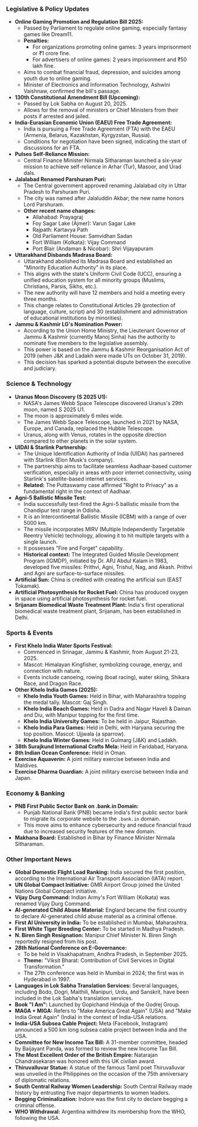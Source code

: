 ### Legislative & Policy Updates

*   **Online Gaming Promotion and Regulation Bill 2025:**
    *   Passed by Parliament to regulate online gaming, especially fantasy games like Dream11.
    *   **Penalties:**
        *   For organizations promoting online games: 3 years imprisonment or ₹1 crore fine.
        *   For advertisers of online games: 2 years imprisonment and ₹50 lakh fine.
    *   Aims to combat financial fraud, depression, and suicides among youth due to online gaming.
    *   Minister of Electronics and Information Technology, Ashwini Vaishnaw, confirmed the bill's passage.
*   **130th Constitutional Amendment Bill (Upcoming):**
    *   Passed by Lok Sabha on August 20, 2025.
    *   Allows for the removal of ministers or Chief Ministers from their posts if arrested and jailed.
*   **India-Eurasian Economic Union (EAEU) Free Trade Agreement:**
    *   India is pursuing a Free Trade Agreement (FTA) with the EAEU (Armenia, Belarus, Kazakhstan, Kyrgyzstan, Russia).
    *   Conditions for negotiation have been signed, indicating the start of discussions for an FTA.
*   **Pulses Self-Reliance Mission:**
    *   Central Finance Minister Nirmala Sitharaman launched a six-year mission to achieve self-reliance in Arhar (Tur), Masoor, and Urad dals.
*   **Jalalabad Renamed Parshuram Puri:**
    *   The Central government approved renaming Jalalabad city in Uttar Pradesh to Parshuram Puri.
    *   The city was named after Jalaluddin Akbar; the new name honors Lord Parshuram.
    *   **Other recent name changes:**
        *   Allahabad: Prayagraj
        *   Foy Sagar Lake (Ajmer): Varun Sagar Lake
        *   Rajpath: Kartavya Path
        *   Old Parliament House: Samvidhan Sadan
        *   Fort William (Kolkata): Vijay Command
        *   Port Blair (Andaman & Nicobar): Shri Vijayapuram
*   **Uttarakhand Disbands Madrasa Board:**
    *   Uttarakhand abolished its Madrasa Board and established an "Minority Education Authority" in its place.
    *   This aligns with the state's Uniform Civil Code (UCC), ensuring a unified education system for all minority groups (Muslims, Christians, Parsis, Sikhs, etc.).
    *   The new authority will have 12 members and hold a meeting every three months.
    *   This change relates to Constitutional Articles 29 (protection of language, culture, script) and 30 (establishment and administration of educational institutions by minorities).
*   **Jammu & Kashmir LG's Nomination Power:**
    *   According to the Union Home Ministry, the Lieutenant Governor of Jammu & Kashmir (currently Manoj Sinha) has the authority to nominate five members to the legislative assembly.
    *   This power is based on the Jammu & Kashmir Reorganisation Act of 2019 (when J&K and Ladakh were made UTs on October 31, 2019).
    *   This decision has sparked a potential dispute between the executive and judiciary.

### Science & Technology

*   **Uranus Moon Discovery (S 2025 U1):**
    *   NASA's James Webb Space Telescope discovered Uranus's 29th moon, named S 2025 U1.
    *   The moon is approximately 6 miles wide.
    *   The James Webb Space Telescope, launched in 2021 by NASA, Europe, and Canada, replaced the Hubble Telescope.
    *   Uranus, along with Venus, rotates in the opposite direction compared to other planets in the solar system.
*   **UIDAI & Starlink Partnership:**
    *   The Unique Identification Authority of India (UIDAI) has partnered with Starlink (Elon Musk's company).
    *   The partnership aims to facilitate seamless Aadhaar-based customer verification, especially in areas with poor internet connectivity, using Starlink's satellite-based internet services.
    *   **Related:** The Puttaswamy case affirmed "Right to Privacy" as a fundamental right in the context of Aadhaar.
*   **Agni-5 Ballistic Missile Test:**
    *   India successfully test-fired the Agni-5 ballistic missile from the Chandipur test range in Odisha.
    *   It is an Intercontinental Ballistic Missile (ICBM) with a range of over 5000 km.
    *   The missile incorporates MIRV (Multiple Independently Targetable Reentry Vehicle) technology, allowing it to hit multiple targets with a single launch.
    *   It possesses "Fire and Forget" capability.
    *   **Historical context:** The Integrated Guided Missile Development Program (IGMDP), initiated by Dr. APJ Abdul Kalam in 1983, developed five missiles: Prithvi, Agni, Trishul, Nag, and Akash. Prithvi and Agni are surface-to-surface missiles.
*   **Artificial Sun:** China is credited with creating the artificial sun (EAST Tokamak).
*   **Artificial Photosynthesis for Rocket Fuel:** China has produced oxygen in space using artificial photosynthesis for rocket fuel.
*   **Srijanam Biomedical Waste Treatment Plant:** India's first operational biomedical waste treatment plant, Srijanam, has been established in Delhi.

### Sports & Events

*   **First Khelo India Water Sports Festival:**
    *   Commenced in Srinagar, Jammu & Kashmir, from August 21-23, 2025.
    *   Mascot: Himalayan Kingfisher, symbolizing courage, energy, and connection with nature.
    *   Events include canoeing, rowing (boat racing), water skiing, Shikara Race, and Dragon Race.
*   **Other Khelo India Games (2025):**
    *   **Khelo India Youth Games:** Held in Bihar, with Maharashtra topping the medal tally. Mascot: Gaj Singh.
    *   **Khelo India Beach Games:** Held in Dadra and Nagar Haveli & Daman and Diu, with Manipur topping for the first time.
    *   **Khelo India University Games:** To be held in Jaipur, Rajasthan.
    *   **Khelo India Para Games:** Held in Delhi, with Haryana securing the top position. Mascot: Ujjwala (a sparrow).
    *   **Khelo India Winter Games:** Held in Gulmarg (J&K) and Ladakh.
*   **38th Surajkund International Crafts Mela:** Held in Faridabad, Haryana.
*   **8th Indian Ocean Conference:** Held in Oman.
*   **Exercise Aquaverin:** A joint military exercise between India and Maldives.
*   **Exercise Dharma Guardian:** A joint military exercise between India and Japan.

### Economy & Banking

*   **PNB First Public Sector Bank on .bank.in Domain:**
    *   Punjab National Bank (PNB) became India's first public sector bank to migrate its corporate website to the `.bank.in` domain.
    *   This move aims to enhance cybersecurity and reduce financial fraud due to increased security features of the new domain.
*   **Makhana Board:** Established in Bihar by Finance Minister Nirmala Sitharaman.

### Other Important News

*   **Global Domestic Flight Load Ranking:** India secured the first position, according to the International Air Transport Association (IATA) report.
*   **UN Global Compact Initiative:** GMR Airport Group joined the United Nations Global Compact initiative.
*   **Vijay Durg Command:** Indian Army's Fort William (Kolkata) was renamed Vijay Durg Command.
*   **AI-generated Child Abuse Material:** England became the first country to declare AI-generated child abuse material as a criminal offense.
*   **First AI University in India:** To be established in Mumbai, Maharashtra.
*   **First White Tiger Breeding Center:** To be started in Madhya Pradesh.
*   **N. Biren Singh Resignation:** Manipur Chief Minister N. Biren Singh reportedly resigned from his post.
*   **28th National Conference on E-Governance:**
    *   To be held in Visakhapatnam, Andhra Pradesh, in September 2025.
    *   **Theme:** "Viksit Bharat: Contribution of Civil Services in Digital Transformation."
    *   The 27th conference was held in Mumbai in 2024; the first was in Hyderabad in 1997.
*   **Languages in Lok Sabha Translation Services:** Several languages, including Bodo, Dogri, Maithili, Manipuri, Urdu, and Sanskrit, have been included in the Lok Sabha's translation services.
*   **Book "I Am":** Launched by Gopichand Hinduja of the Godrej Group.
*   **MAGA + MIGA:** Refers to "Make America Great Again" (USA) and "Make India Great Again" (India) in the context of India-USA relations.
*   **India-USA Subsea Cable Project:** Meta (Facebook, Instagram) announced a 500 km long subsea cable project between India and the USA.
*   **Committee for New Income Tax Bill:** A 31-member committee, headed by Baijayant Panda, was formed to review the new Income Tax Bill.
*   **The Most Excellent Order of the British Empire:** Natarajan Chandrasekaran was honored with this UK civilian award.
*   **Thiruvalluvar Statue:** A statue of the famous Tamil poet Thiruvalluvar was unveiled in the Philippines on the occasion of the 75th anniversary of diplomatic relations.
*   **South Central Railway Women Leadership:** South Central Railway made history by entrusting five major departments to women leaders.
*   **Begging Criminalization:** Indore was the first city to declare begging a criminal offense.
*   **WHO Withdrawal:** Argentina withdrew its membership from the WHO, following the USA.
